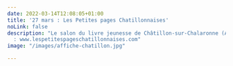 ```yaml
---
date: 2022-03-14T12:08:05+01:00
title: '27 mars : Les Petites pages Chatillonnaises'
noLink: false
description: "Le salon du livre jeunesse de Châtillon-sur-Chalaronne (Ain). \n\nSite
  : www.lespetitespageschatillonnaises.com"
image: "/images/affiche-chatillon.jpg"

---
```

